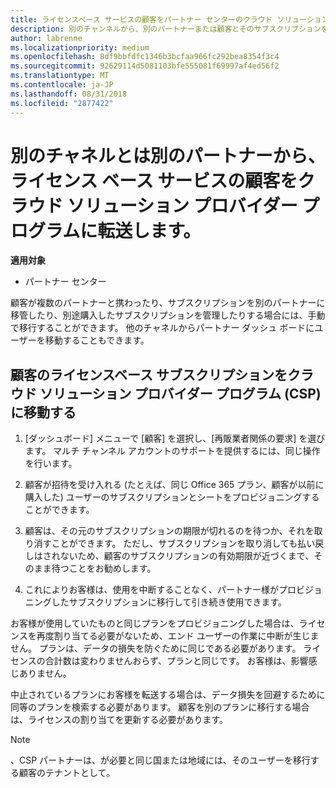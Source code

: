 ```yaml
---
title: ライセンスベース サービスの顧客をパートナー センターのクラウド ソリューション プロバイダー プログラムに移動する | パートナー センター
description: 別のチャンネルから、別のパートナーまたは顧客とそのサブスクリプションを CSP プログラムに移動します。
author: labrenne
ms.localizationpriority: medium
ms.openlocfilehash: 8df9bbfdfc1346b3bcfaa966fc292bea8354f3c4
ms.sourcegitcommit: 92629114d5081103bfe555081f69997af4ed56f2
ms.translationtype: MT
ms.contentlocale: ja-JP
ms.lasthandoff: 08/31/2018
ms.locfileid: "2877422"
---
```

# <a name="transfer-license-based-services-customers-to-the-cloud-solution-provider-program-from-another-channel-or-from-one-partner-to-another"></a>別のチャネルとは別のパートナーから、ライセンス ベース サービスの顧客をクラウド ソリューション プロバイダー プログラムに転送します。

**適用対象**

-  パートナー センター

顧客が複数のパートナーと携わったり、サブスクリプションを別のパートナーに移管したり、別途購入したサブスクリプションを管理したりする場合には、手動で移行することができます。 他のチャネルからパートナー ダッシュ ボードにユーザーを移動することもできます。

## <a name="move-your-customers-license-based-subscriptions-to-the-cloud-solution-provider-program-csp"></a>顧客のライセンスベース サブスクリプションをクラウド ソリューション プロバイダー プログラム (CSP) に移動する

1. [ダッシュボード] メニューで [顧客] を選択し、[再販業者関係の要求] を選びます。 マルチ チャンネル アカウントのサポートを提供するには、同じ操作を行います。

2.  顧客が招待を受け入れる (たとえば、同じ Office 365 プラン、顧客が以前に購入した) ユーザーのサブスクリプションとシートをプロビジョニングすることができます。

3. 顧客は、その元のサブスクリプションの期限が切れるのを待つか、それを取り消すことができます。 ただし、サブスクリプションを取り消しても払い戻しはされないため、顧客のサブスクリプションの有効期限が近づくまで、そのまま待つことをお勧めします。

4. これによりお客様は、使用を中断することなく、パートナー様がプロビジョニングしたサブスクリプションに移行して引き続き使用できます。


お客様が使用していたものと同じプランをプロビジョニングした場合は、ライセンスを再度割り当てる必要がないため、エンド ユーザーの作業に中断が生じません。 プランは、データの損失を防ぐために同じである必要があります。 ライセンスの合計数は変わりませんおらず、プランと同じです。 お客様は、影響感じありません。

中止されているプランにお客様を転送する場合は、データ損失を回避するために同等のプランを検索する必要があります。 顧客を別のプランに移行する場合は、ライセンスの割り当てを更新する必要があります。

>[!NOTE]
>、CSP パートナーは、が必要と同じ国または地域には、そのユーザーを移行する顧客のテナントとして。 



